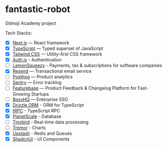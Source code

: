 # fantastic-robot

Gitmoji Academy project

Tech Stacks:

- [x] [Next.js](https://nextjs.org/) — React framework
- [x] [TypeScript](https://www.typescriptlang.org/) — Typed superset of JavaScript
- [x] [Tailwind CSS](https://tailwindcss.com/) — Utility-first CSS framework
- [x] [Auth.js](https://authjs.dev/) - Authentication
- [ ] [LemonSqueezy](https://lemonsqueezy.com/) - Payments, tax & subscriptions for software companies
- [x] [Resend](https://resend.com/) — Transactional email service
- [ ] [Posthog](https://posthog.com/) — Product analytics
- [ ] [Sentry](https://sentry.io/) — Error tracking
- [ ] [Featurebase](https://www.featurebase.app/) — Product Feedback & Changelog Platform for Fast-Growing Startups
- [ ] [BoxyHQ](https://www.boxyhq.com/) — Enterprise SSO
- [x] [Drizzle ORM](https://orm.drizzle.team/) - ORM for TypeScript
- [x] [tRPC](https://trpc.io/) - TypeScript RPC
- [x] [PlanetScale](https://planetscale.com/) - Database
- [ ] [Tinybird](https://www.tinybird.co/) - Real-time data processing
- [ ] [Tremor](https://www.tremor.so/) - Charts
- [x] [Upstash](https://upstash.com/) - Redis and Queues
- [x] [ShadcnUI](https://ui.shadcn.com/) - UI Components
